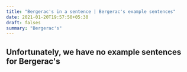```yaml
---
title: "Bergerac's in a sentence | Bergerac's example sentences"
date: 2021-01-20T19:57:50+05:30
draft: falses
summary: "Bergerac's"
---
```

## Unfortunately, we have no example sentences for Bergerac's                 
